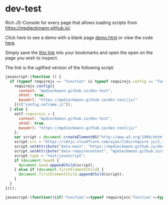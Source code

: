 # dev-test
Rich JS-Console for every page that allows loading scripts from <https://mpdieckmann.github.io/>.

Click here to see a demo with a blank page [demo.html](https://mpdieckmann.github.io/dev-test/demo.html) or view the code [here](https://github.com/MPDieckmann/dev-test/blob/master/demo.html).

Simply save the <a href="javascript:(function(){if('function'==typeof requirejs&&'function'==typeof requirejs.config)requirejs.config({context:'mpdieckmann.github.io/dev-test',xhtml:!0,baseUrl:'https://mpdieckmann.github.io/dev-test/js/'})(['config.noframe.js']);else{self.requirejs={context:'mpdieckmann.github.io/dev-test',xhtml:!0,baseUrl:'https://mpdieckmann.github.io/dev-test/js/'};var e=document.createElementNS('http://www.w3.org/1999/xhtml','script');e.src='https://cdnjs.cloudflare.com/ajax/libs/require.js/2.3.5/require.js',e.setAttribute('data-main','https://mpdieckmann.github.io/dev-test/js/config.noframe.js'),e.setAttribute('data-requirecontext','mpdieckmann.github.io/dev-test'),e.type='text/javascript',document.head?document.head.appendChild(e):document.firstElementChild&&document.firstElementChild.appendChild(e)}})();">this link</a> into your bookmarks and open the open on the page you wish to inspect.

The link is the uglified version of the following script:

```javascript
javascript:(function () {
  if (typeof requirejs == "function" && typeof requirejs.config == "function") {
    requirejs.config({
      context: "mpdieckmann.github.io/dev-test",
      xhtml: true,
      baseUrl: "https://mpdieckmann.github.io/dev-test/js/"
    })(["config.noframe.js"]);
  } else {
    self.requirejs = {
      context: "mpdieckmann.github.io/dev-test",
      xhtml: true,
      baseUrl: "https://mpdieckmann.github.io/dev-test/js/"
    };
    var script = document.createElementNS("http://www.w3.org/1999/xhtml", "script");
    script.src = "https://cdnjs.cloudflare.com/ajax/libs/require.js/2.3.5/require.js";
    script.setAttribute("data-main", "https://mpdieckmann.github.io/dev-test/js/config.noframe.js");
    script.setAttribute("data-requirecontext", "mpdieckmann.github.io/dev-test");
    script.type = "text/javascript";
    if (document.head) {
      document.head.appendChild(script);
    } else if (document.firstElementChild) {
      document.firstElementChild.appendChild(script);
    }
  }
})();
```

```javascript
javascript:(function(){if('function'==typeof requirejs&&'function'==typeof requirejs.config)requirejs.config({context:'mpdieckmann.github.io/dev-test',xhtml:!0,baseUrl:'https://mpdieckmann.github.io/dev-test/js/'})(['config.noframe.js']);else{self.requirejs={context:'mpdieckmann.github.io/dev-test',xhtml:!0,baseUrl:'https://mpdieckmann.github.io/dev-test/js/'};var e=document.createElementNS('http://www.w3.org/1999/xhtml','script');e.src='https://cdnjs.cloudflare.com/ajax/libs/require.js/2.3.5/require.js',e.setAttribute('data-main','https://mpdieckmann.github.io/dev-test/js/config.noframe.js'),e.setAttribute('data-requirecontext','mpdieckmann.github.io/dev-test'),e.type='text/javascript',document.head?document.head.appendChild(e):document.firstElementChild&&document.firstElementChild.appendChild(e)}})();
```
